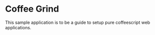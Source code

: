 # Coffee Grind

This sample application is to be a guide to setup pure coffeescript
web applications.


